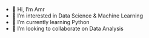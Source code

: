 - 👋 Hi, I’m Amr
- 👀 I’m interested in Data Science & Machine Learning
- 🌱 I’m currently learning Python
- 💞️ I’m looking to collaborate on Data Analysis

<!---
Almero13/Almero13 is a ✨ special ✨ repository because its `README.md` (this file) appears on your GitHub profile.
You can click the Preview link to take a look at your changes.
--->
